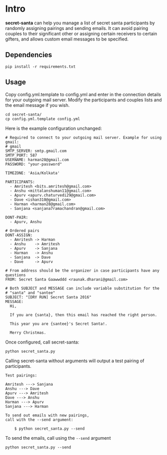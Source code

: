 Intro
=====

**secret-santa** can help you manage a list of secret santa participants by
randomly assigning pairings and sending emails. It can avoid pairing 
couples to their significant other or assigning certain receivers to certain gifters, and allows custom email messages to be 
specified.

Dependencies
------------

`pip install -r requirements.txt`

Usage
-----

Copy config.yml.template to config.yml and enter in the connection details 
for your outgoing mail server. Modify the participants and couples lists and 
the email message if you wish.

    cd secret-santa/
    cp config.yml.template config.yml

Here is the example configuration unchanged:

    # Required to connect to your outgoing mail server. Example for using gmail:
    # gmail
    SMTP_SERVER: smtp.gmail.com
    SMTP_PORT: 587
    USERNAME: harman28@gmail.com
    PASSWORD: "your-password"
    
    TIMEZONE: 'Asia/Kolkata'
    
    PARTICIPANTS:
      - Amritesh <bits.amritesh@gmail.com>
      - Anshu <mittalanshuman11@gmail.com>
      - Apurv <apurv.chaturvedi29@gmail.com>
      - Dave <ishan310@gmail.com>
      - Harman <harman28@gmail.com>
      - Sanjana <sanjana7ramachandran@gmail.com>
    
    DONT-PAIR:
      - Apurv, Anshu
    
    # Ordered pairs
    DONT-ASSIGN:
      - Amritesh -> Harman
      - Anshu    -> Amritesh
      - Apurv    -> Sanjana
      - Harman   -> Anshu
      - Sanjana  -> Dave
      - Dave     -> Apurv
    
    # From address should be the organizer in case participants have any questions
    FROM: Secret Santa Gaawwddd <raunak.dharani@gmail.com>
    
    # Both SUBJECT and MESSAGE can include variable substitution for the
    # "santa" and "santee"
    SUBJECT: "[DRY RUN] Secret Santa 2016"
    MESSAGE:
      Hi,
    
      If you are {santa}, then this email has reached the right person.
    
      This year you are {santee}'s Secret Santa!.
    
      Merry Christmas.

Once configured, call secret-santa:

    python secret_santa.py

Calling secret-santa without arguments will output a test pairing of 
participants.

    Test pairings:
    
    Amritesh ---> Sanjana
    Anshu ---> Dave
    Apurv ---> Amritesh
    Dave ---> Anshu
    Harman ---> Apurv
    Sanjana ---> Harman
    
    To send out emails with new pairings,
    call with the --send argument:
    
        $ python secret_santa.py --send

To send the emails, call using the `--send` argument

    python secret_santa.py --send
